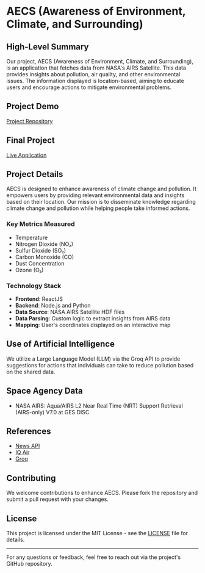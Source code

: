 # AECS (Awareness of Environment, Climate, and Surrounding)

## High-Level Summary
Our project, AECS (Awareness of Environment, Climate, and Surrounding), is an application that fetches data from NASA's AIRS Satellite. This data provides insights about pollution, air quality, and other environmental issues. The information displayed is location-based, aiming to educate users and encourage actions to mitigate environmental problems.

## Project Demo
[Project Repository](https://github.com/khursheedahmedd/enviro-health)

## Final Project
[Live Application](https://aecs.vercel.app/)

## Project Details
AECS is designed to enhance awareness of climate change and pollution. It empowers users by providing relevant environmental data and insights based on their location. Our mission is to disseminate knowledge regarding climate change and pollution while helping people take informed actions.

### Key Metrics Measured
- Temperature
- Nitrogen Dioxide (NO₂)
- Sulfur Dioxide (SO₂)
- Carbon Monoxide (CO)
- Dust Concentration
- Ozone (O₃)

### Technology Stack
- **Frontend**: ReactJS
- **Backend**: Node.js and Python
- **Data Source**: NASA AIRS Satellite HDF files
- **Data Parsing**: Custom logic to extract insights from AIRS data
- **Mapping**: User's coordinates displayed on an interactive map

## Use of Artificial Intelligence
We utilize a Large Language Model (LLM) via the Groq API to provide suggestions for actions that individuals can take to reduce pollution based on the shared data.

## Space Agency Data
- NASA AIRS: Aqua/AIRS L2 Near Real Time (NRT) Support Retrieval (AIRS-only) V7.0 at GES DISC

## References
- [News API](https://newsapi.org/)
- [IQ Air](https://www.iqair.com/)
- [Groq](https://groq.com/)

## Contributing
We welcome contributions to enhance AECS. Please fork the repository and submit a pull request with your changes.

## License
This project is licensed under the MIT License - see the [LICENSE](LICENSE) file for details.

---

For any questions or feedback, feel free to reach out via the project's GitHub repository.
